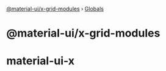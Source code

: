 [@material-ui/x-grid-modules](README.md) › [Globals](globals.md)

# @material-ui/x-grid-modules

# material-ui-x
